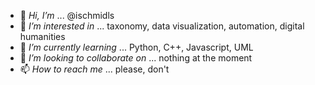 - 👋 *Hi, I’m* ... @ischmidls
- 👀 *I’m interested in* ... taxonomy, data visualization, automation, digital humanities
- 🌱 *I’m currently learning* ... Python, C++, Javascript, UML
- 💞️ *I’m looking to collaborate on* ... nothing at the moment
- 📫 *How to reach me* ... please, don't

<!---
ischmidls/ischmidls is a ✨ special ✨ repository because its `README.md` (this file) appears on your GitHub profile.
You can click the Preview link to take a look at your changes.
--->
